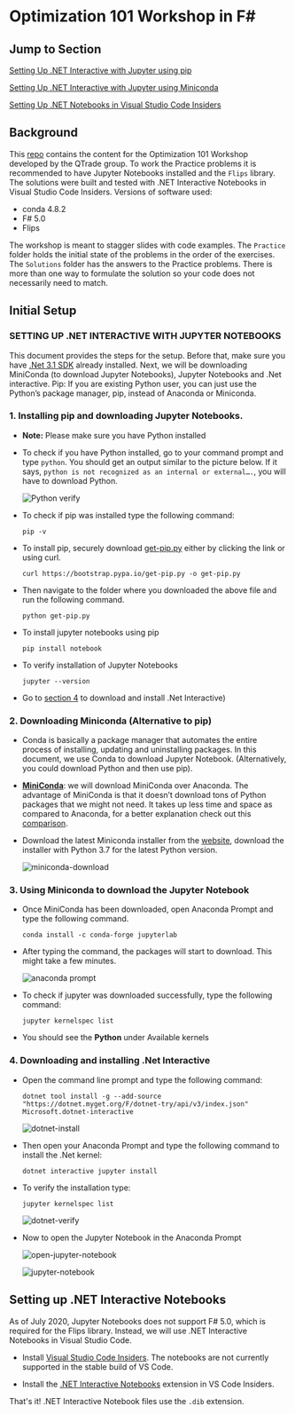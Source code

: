 # Optimization 101 Workshop in F#

## Jump to Section

[Setting Up .NET Interactive with Jupyter using pip](#1.-installing-pip-and-downloading-jupyter-notebooks)

[Setting Up .NET Interactive with Jupyter using Miniconda](#2.-downloading-miniconda-(alternative-to-pip))

[Setting Up .NET Notebooks in Visual Studio Code Insiders](#setting-up-.net-interactive-notebooks)

## Background

This [repo][OptimizationRepo] contains the content for the Optimization 101 Workshop developed by the QTrade group. To work the Practice problems it is recommended to have Jupyter Notebooks installed and the `Flips` library. The solutions were built and tested with .NET Interactive Notebooks in Visual Studio Code Insiders. Versions of software used:

- conda 4.8.2
- F# 5.0
- Flips



The workshop is meant to stagger slides with code examples. The `Practice` folder holds the initial state of the problems in the order of the exercises. The `Solutions` folder has the answers to the Practice problems. There is more than one way to formulate the solution so your code does not necessarily need to match.

## Initial Setup
### SETTING UP .NET INTERACTIVE WITH JUPYTER NOTEBOOKS

This document provides the steps for the setup. Before that, make sure you have [.Net 3.1 SDK][DotnetSDK] already installed. Next, we will be downloading MiniConda (to download Jupyter Notebooks), Jupyter Notebooks and .Net interactive. Pip: If you are existing Python user, you can just use the Python’s package manager, pip, instead of Anaconda or Miniconda.

### 1. Installing pip and downloading Jupyter Notebooks.

* **Note:** Please make sure you have Python installed
* To check if you have Python installed, go to your command prompt and type `python`. You should get an output similar to the picture below. If it says, `python is not recognized as an internal or external….`, you will have to download Python.
  
     ![Python verify](F-Sharp-README/python-verify.png)

* To check if pip was installed type the following command:
  
    ```pip -v```

* To install pip, securely download [get-pip.py][PipInstall] either by clicking the link or using curl.
       
    ```curl https://bootstrap.pypa.io/get-pip.py -o get-pip.py```

* Then navigate to the folder where you downloaded the above file and run the following command.

    ```python get-pip.py```

* To install jupyter notebooks using pip 

    ```pip install notebook```

* To verify installation of Jupyter Notebooks
  
    ```jupyter --version```

* Go to [section 4](#4.-downloading-and-installing-.net-interactive) to download and install .Net Interactive)

### 2. Downloading Miniconda (Alternative to pip)

* Conda is basically a package manager that automates the entire process of installing, updating and uninstalling packages. In this document, we use Conda to download Jupyter Notebook. (Alternatively, you could download Python and then use pip).

* **[MiniConda][MiniCondaInstall]**: we will download MiniConda over Anaconda. The advantage of MiniConda is that it doesn’t download tons of Python packages that we might not need. It takes up less time and space as compared to Anaconda, for a better explanation check out this [comparison][AnacondaVsMiniConda].

* Download the latest Miniconda installer from the [website][MiniCondaInstall], download the installer with Python 3.7 for the latest Python version. 

    ![miniconda-download](F-Sharp-README/miniconda-download.PNG)

### 3. Using Miniconda to download the Jupyter Notebook

* Once MiniConda has been downloaded, open Anaconda Prompt and type the following command.

    ```conda install -c conda-forge jupyterlab```

* After typing the command, the packages will start to download. This might take a few minutes.

    ![anaconda prompt](F-Sharp-README/anaconda-prompt.PNG)

* To check if jupyter was downloaded successfully, type the following command:

    ```jupyter kernelspec list```

* You should see the **Python** under Available kernels

### 4. Downloading and installing .Net Interactive

* Open the command line prompt and type the following command:

    ```dotnet tool install -g --add-source "https://dotnet.myget.org/F/dotnet-try/api/v3/index.json" Microsoft.dotnet-interactive```

    ![dotnet-install](F-Sharp-README/install-DotNet.PNG)

* Then open your Anaconda Prompt and type the following command to install the .Net kernel:

    ```dotnet interactive jupyter install```

* To verify the installation type:

    ```jupyter kernelspec list```

    ![dotnet-verify](F-Sharp-README/dotnet-verify-install.PNG)

* Now to open the Jupyter Notebook in the Anaconda Prompt

    ![open-jupyter-notebook](F-Sharp-README/open-notebook.PNG)

    

    ![jupyter-notebook](F-Sharp-README/jupyter-notebook.PNG)

## Setting up .NET Interactive Notebooks

As of July 2020, Jupyter Notebooks does not support F# 5.0, which is required for the Flips library. Instead, we will use .NET Interactive Notebooks in Visual Studio Code.

* Install [Visual Studio Code Insiders][CodeInsiders]. The notebooks are not currently supported in the stable build of VS Code.

* Install the [.NET Interactive Notebooks][.NETNotebooks] extension in VS Code Insiders.

That's it! .NET Interactive Notebook files use the `.dib` extension.


[OptimizationRepo]:https://git.rockfin.com/mcrews/optimization101/tree/master/ (Optimization Workshop on GitHub)

[DotnetSDK]:https://dotnet.microsoft.com/download (.NET SDK 3.1)

[PipInstall]:https://bootstrap.pypa.io/get-pip.py (Pip Install)

[MiniCondaInstall]:https://docs.conda.io/en/latest/miniconda.html (Miniconda Install)

[AnacondaVsMiniConda]:https://docs.conda.io/projects/conda/en/latest/user-guide/install/download.html#anaconda-or-miniconda (Anaconda vs. Miniconda)

[CodeInsiders]:https://aka.ms/win32-x64-user-insider (Download Visual Studio Code Insiders)

[.NETNotebooks]:https://marketplace.visualstudio.com/items?itemName=ms-dotnettools.dotnet-interactive-vscode (.NET Interactive Notebooks extension)